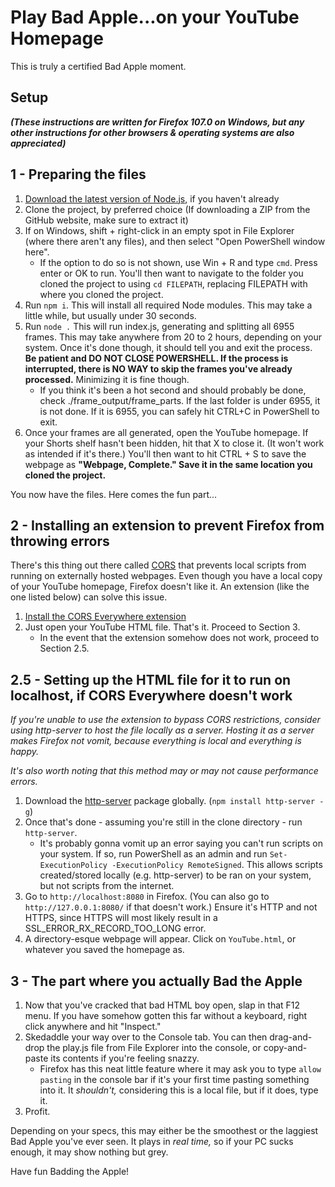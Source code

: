 # Play Bad Apple...on your YouTube Homepage

This is truly a certified Bad Apple moment.

## Setup
***(These instructions are written for Firefox 107.0 on Windows, but any other instructions for other browsers & operating systems are also appreciated)***

## 1 - Preparing the files

 1. [Download the latest version of Node.js](https://nodejs.org/en/download/), if you haven't already
 2. Clone the project, by preferred choice (If downloading a ZIP from the GitHub website, make sure to extract it)
 3. If on Windows, shift + right-click in an empty spot in File Explorer (where there aren't any files), and then select "Open PowerShell window here".
	 - If the option to do so is not shown, use Win + R and type `cmd`. Press enter or OK to run. You'll then want to navigate to the folder you cloned the project to using `cd FILEPATH`, replacing FILEPATH with where you cloned the project.
 4. Run `npm i`. This will install all required Node modules. This may take a little while, but usually under 30 seconds.
 5. Run `node .` This will run index.js, generating and splitting all 6955 frames. This may take anywhere from 20 to 2 hours, depending on your system. Once it's done though, it should tell you and exit the process. **Be patient and DO NOT CLOSE POWERSHELL. If the process is interrupted, there is NO WAY to skip the frames you've already processed.** Minimizing it is fine though.
	 - If you think it's been a hot second and should probably be done, check ./frame_output/frame_parts. If the last folder is under 6955, it is not done. If it is 6955, you can safely hit CTRL+C in PowerShell to exit.
 6. Once your frames are all generated, open the YouTube homepage. If your Shorts shelf hasn't been hidden, hit that X to close it. (It won't work as intended if it's there.) You'll then want to hit CTRL + S to save the webpage as **"Webpage, Complete." Save it in the same location you cloned the project.**

You now have the files. Here comes the fun part...

## 2 - Installing an extension to prevent Firefox from throwing errors

There's this thing out there called [CORS](https://developer.mozilla.org/en-US/docs/Web/HTTP/CORS) that prevents local scripts from running on externally hosted webpages. Even though you have a local copy of your YouTube homepage, Firefox doesn't like it. An extension (like the one listed below) can solve this issue.

1. [Install the CORS Everywhere extension](https://addons.mozilla.org/en-US/firefox/addon/cors-everywhere/)
2. Just open your YouTube HTML file. That's it. Proceed to Section 3.
	- In the event that the extension somehow does not work, proceed to Section 2.5.

## 2.5 - Setting up the HTML file for it to run on localhost, if CORS Everywhere doesn't work

*If you're unable to use the extension to bypass CORS restrictions, consider using http-server to host the file locally as a server. Hosting it as a server makes Firefox not vomit, because everything is local and everything is happy.*

*It's also worth noting that this method may or may not cause performance errors.*

 1. Download the [http-server](https://www.npmjs.com/package/http-server) package globally. (`npm install http-server -g`)
 2. Once that's done - assuming you're still in the clone directory - run `http-server`. 
	 - It's probably gonna vomit up an error saying you can't run scripts on your system. If so, run PowerShell as an admin and run `Set-ExecutionPolicy -ExecutionPolicy RemoteSigned`.  This allows scripts created/stored locally (e.g. http-server) to be ran on your system, but not scripts from the internet.
 3. Go to `http://localhost:8080` in Firefox. (You can also go to `http://127.0.0.1:8080/` if that doesn't work.) Ensure it's HTTP and not HTTPS, since HTTPS will most likely result in a SSL_ERROR_RX_RECORD_TOO_LONG error. 
 4. A directory-esque webpage will appear. Click on `YouTube.html`, or whatever you saved the homepage as.

## 3 - The part where you actually Bad the Apple

 1. Now that you've cracked that bad HTML boy open, slap in that F12 menu. If you have somehow gotten this far without a keyboard, right click anywhere and hit "Inspect."
2. Skedaddle your way over to the Console tab. You can then drag-and-drop the play.js file from File Explorer into the console, or copy-and-paste its contents if you're feeling snazzy.
	 - Firefox has this neat little feature where it may ask you to type `allow pasting` in the console bar if it's your first time pasting something into it. It *shouldn't,* considering this is a local file, but if it does, type it.
3. Profit.

Depending on your specs, this may either be the smoothest or the laggiest Bad Apple you've ever seen. It plays in *real time,* so if your PC sucks enough, it may show nothing but grey.

Have fun Badding the Apple!
